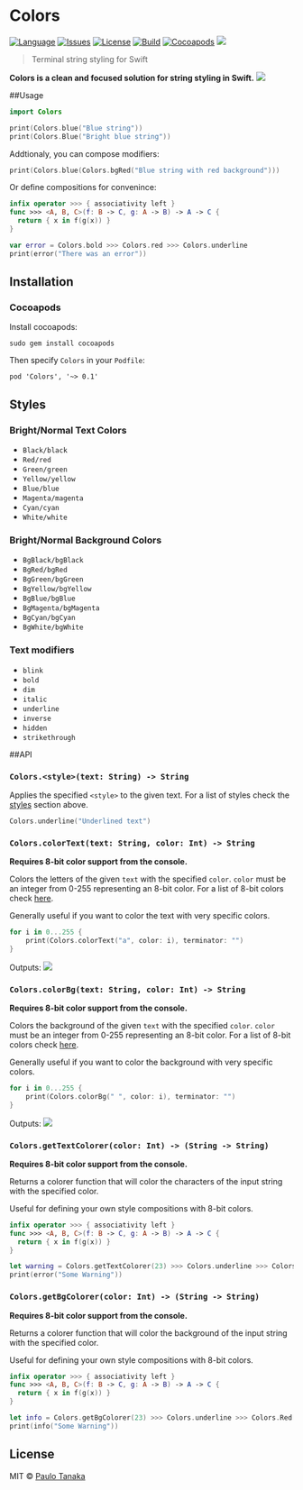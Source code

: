 # Colors

[![Language](http://img.shields.io/badge/language-swift-brightgreen.svg?style=flat
)](https://developer.apple.com/swift)
[![Issues](https://img.shields.io/github/issues/paulot/Colors.svg
)](https://github.com/paulot/Colors/issues?state=open)
[![License](https://img.shields.io/badge/license-MIT-blue.svg)](https://github.com/paulot/Colors/blob/master/LICENSE)
[![Build](https://travis-ci.org/paulot/Colors.svg?branch=master)](https://travis-ci.org/paulot/Colors)
[![Cocoapods](https://cocoapod-badges.herokuapp.com/v/Colors/badge.png)](https://cocoapods.org/pods/Colors)
[![](http://img.shields.io/badge/unicorn-approved-ff69b4.svg)](https://www.youtube.com/watch?v=9auOCbH5Ns4)

> Terminal string styling for Swift

**Colors is a clean and focused solution for string styling in Swift.**
![](https://raw.githubusercontent.com/paulot/Colors/master/media/ANSIColors.png)

##Usage
``` swift
import Colors

print(Colors.blue("Blue string"))
print(Colors.Blue("Bright blue string"))
```

Addtionaly, you can compose modifiers:
```swift
print(Colors.blue(Colors.bgRed("Blue string with red background")))
```

Or define compositions for convenince:
```swift
infix operator >>> { associativity left }
func >>> <A, B, C>(f: B -> C, g: A -> B) -> A -> C {
  return { x in f(g(x)) }
}

var error = Colors.bold >>> Colors.red >>> Colors.underline
print(error("There was an error"))
```
## Installation

### Cocoapods
Install cocoapods:
```
sudo gem install cocoapods
```

Then specify `Colors` in your `Podfile`:
```
pod 'Colors', '~> 0.1'
```

## Styles
### Bright/Normal Text Colors
- `Black/black`
- `Red/red`
- `Green/green`
- `Yellow/yellow`
- `Blue/blue`
- `Magenta/magenta`
- `Cyan/cyan`
- `White/white`

### Bright/Normal Background Colors
- `BgBlack/bgBlack`
- `BgRed/bgRed`
- `BgGreen/bgGreen`
- `BgYellow/bgYellow`
- `BgBlue/bgBlue`
- `BgMagenta/bgMagenta`
- `BgCyan/bgCyan`
- `BgWhite/bgWhite`

### Text modifiers
- `blink`
- `bold`
- `dim`
- `italic`
- `underline`
- `inverse`
- `hidden`
- `strikethrough`

##API

### `Colors.<style>(text: String) -> String`
Applies the specified `<style>` to the given text. For a list of styles check the [styles](https://github.com/paulot/Colors/blob/master/README.md#styles) section above.

```swift
Colors.underline("Underlined text")
```

### `Colors.colorText(text: String, color: Int) -> String`
**Requires 8-bit color support from the console.**

Colors the letters of the given `text` with the specified `color`. `color` must be an integer from 0-255 representing an 8-bit color. For a list of 8-bit colors check [here](http://bitmote.com/index.php?post/2012/11/19/Using-ANSI-Color-Codes-to-Colorize-Your-Bash-Prompt-on-Linux).

Generally useful if you want to color the text with very specific colors.
```swift
for i in 0...255 {
    print(Colors.colorText("a", color: i), terminator: "")
}
```
Outputs:
![](https://raw.githubusercontent.com/paulot/Colors/master/media/Text.png)

### `Colors.colorBg(text: String, color: Int) -> String`
**Requires 8-bit color support from the console.**

Colors the background of the given `text` with the specified `color`. `color` must be an integer from 0-255 representing an 8-bit color. For a list of 8-bit colors check [here](http://bitmote.com/index.php?post/2012/11/19/Using-ANSI-Color-Codes-to-Colorize-Your-Bash-Prompt-on-Linux).

Generally useful if you want to color the background with very specific colors.
```swift
for i in 0...255 {
    print(Colors.colorBg(" ", color: i), terminator: "")
}
```
Outputs:
![](https://raw.githubusercontent.com/paulot/Colors/master/media/Backgrounds.png)

### `Colors.getTextColorer(color: Int) -> (String -> String)`
**Requires 8-bit color support from the console.**

Returns a colorer function that will color the characters of the input string with the specified color.

Useful for defining your own style compositions with 8-bit colors.

```swift
infix operator >>> { associativity left }
func >>> <A, B, C>(f: B -> C, g: A -> B) -> A -> C {
  return { x in f(g(x)) }
}

let warning = Colors.getTextColorer(23) >>> Colors.underline >>> Colors.BgRed
print(error("Some Warning"))
```

### `Colors.getBgColorer(color: Int) -> (String -> String)`
**Requires 8-bit color support from the console.**

Returns a colorer function that will color the background of the input string with the specified color.

Useful for defining your own style compositions with 8-bit colors.

```swift
infix operator >>> { associativity left }
func >>> <A, B, C>(f: B -> C, g: A -> B) -> A -> C {
  return { x in f(g(x)) }
}

let info = Colors.getBgColorer(23) >>> Colors.underline >>> Colors.Red
print(info("Some Warning"))
```

## License


MIT © [Paulo Tanaka](http://github.com/paulot)
